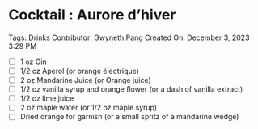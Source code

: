 # Cocktail : Aurore d’hiver

Tags: Drinks
Contributor: Gwyneth Pang
Created On: December 3, 2023 3:29 PM

- [ ]  1 oz Gin
- [ ]  1/2 oz Aperol (or orange électrique)
- [ ]  2 oz Mandarine Juice (or Orange juice)
- [ ]  1/2 oz vanilla syrup and orange flower (or a dash of vanilla extract)
- [ ]  1/2 oz lime juice
- [ ]  2 oz maple water (or 1/2 oz maple syrup)
- [ ]  Dried orange for garnish (or a small spritz of a mandarine wedge)